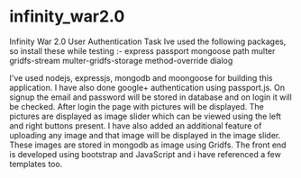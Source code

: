 # infinity_war2.0
Infinity War 2.0 User Authentication Task
Ive used the following packages, so install these while testing :-
express
passport
mongoose
path
multer
gridfs-stream
multer-gridfs-storage
method-override
dialog




I've used nodejs, expressjs, mongodb and moongoose for building this application.
I have also done google+ authentication using passport.js.
On signup the email and password will be stored in database and on login it will be checked. 
After login the page with pictures will be displayed.
The pictures are displayed as image slider which can be viewed using the left and right buttons present.
I have also added an additional feature of uploading any image and that image will be displayed in the image slider.
These images are stored in mongodb as image using Gridfs.
The front end is developed using bootstrap and JavaScript and i have referenced a few templates too.

